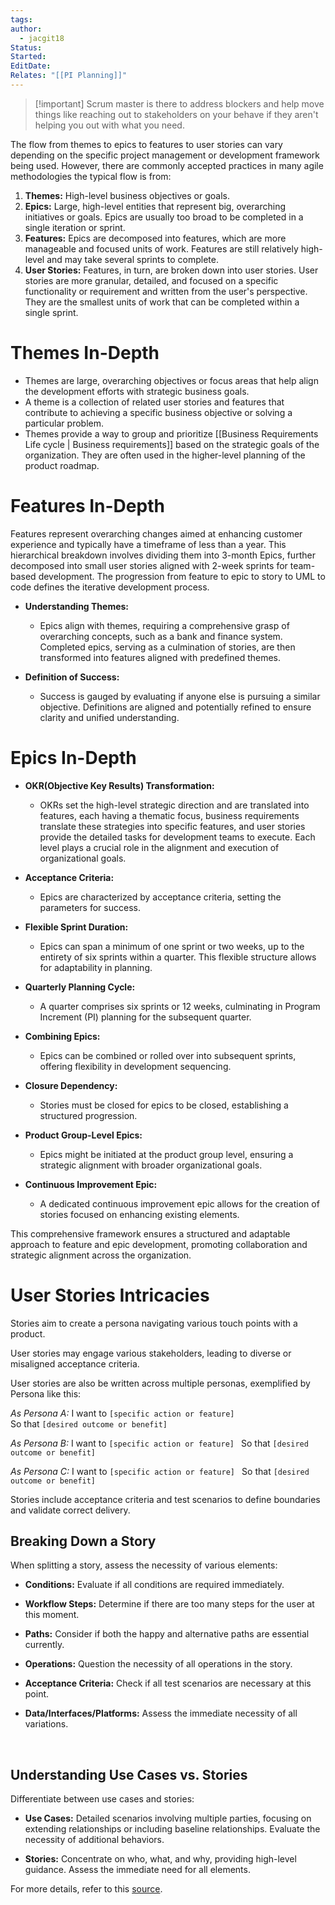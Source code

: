 ```yaml
---
tags: 
author:
  - jacgit18
Status: 
Started: 
EditDate: 
Relates: "[[PI Planning]]"
---
```

>[!important] Scrum master is there to address blockers and help move things like reaching out to stakeholders on your behave if they aren't helping you out  with what you need. 

The flow from themes to epics to features to user stories can vary depending on the specific project management or development framework being used. However, there are commonly accepted practices in many agile methodologies the typical flow is from:

1. **Themes:** High-level business objectives or goals.
2. **Epics:** Large, high-level entities that represent big, overarching initiatives or goals. Epics are usually too broad to be completed in a single iteration or sprint.
3. **Features:** Epics are decomposed into features, which are more manageable and focused units of work. Features are still relatively high-level and may take several sprints to complete.
4. **User Stories:** Features, in turn, are broken down into user stories. User stories are more granular, detailed, and focused on a specific functionality or requirement and written from the user's perspective. They are the smallest units of work that can be completed within a single sprint.

# **Themes In-Depth**

- Themes are large, overarching objectives or focus areas that help align the development efforts with strategic business goals.
- A theme is a collection of related user stories and features that contribute to achieving a specific business objective or solving a particular problem.
- Themes provide a way to group and prioritize [[Business Requirements Life cycle | Business requirements]] based on the strategic goals of the organization. They are often used in the higher-level planning of the product roadmap.


# Features In-Depth   

Features represent overarching changes aimed at enhancing customer experience and typically have a timeframe of less than a year. This hierarchical breakdown involves dividing them into 3-month Epics, further decomposed into small user stories aligned with 2-week sprints for team-based development. The progression from feature to epic to story to UML to code defines the iterative development process.

- **Understanding Themes:**
  - Epics align with themes, requiring a comprehensive grasp of overarching concepts, such as a bank and finance system. Completed epics, serving as a culmination of stories, are then transformed into features aligned with predefined themes.

- **Definition of Success:**
  - Success is gauged by evaluating if anyone else is pursuing a similar objective. Definitions are aligned and potentially refined to ensure clarity and unified understanding.

# Epics In-Depth 

- **OKR(Objective Key Results) Transformation:**
  - OKRs set the high-level strategic direction and are translated into features, each having a thematic focus, business requirements translate these strategies into specific features, and user stories provide the detailed tasks for development teams to execute. Each level plays a crucial role in the alignment and execution of organizational goals.

- **Acceptance Criteria:**
  - Epics are characterized by acceptance criteria, setting the parameters for success.

- **Flexible Sprint Duration:**
  - Epics can span a minimum of one sprint or two weeks, up to the entirety of six sprints within a quarter. This flexible structure allows for adaptability in planning.

- **Quarterly Planning Cycle:**
  - A quarter comprises six sprints or 12 weeks, culminating in Program Increment (PI) planning for the subsequent quarter.

- **Combining Epics:**
  - Epics can be combined or rolled over into subsequent sprints, offering flexibility in development sequencing.

- **Closure Dependency:**
  - Stories must be closed for epics to be closed, establishing a structured progression.

- **Product Group-Level Epics:**
  - Epics might be initiated at the product group level, ensuring a strategic alignment with broader organizational goals.

- **Continuous Improvement Epic:**
  - A dedicated continuous improvement epic allows for the creation of stories focused on enhancing existing elements.

This comprehensive framework ensures a structured and adaptable approach to feature and epic development, promoting collaboration and strategic alignment across the organization.


# **User Stories Intricacies**
Stories aim to create a persona navigating various touch points with a product.

User stories may engage various stakeholders, leading to diverse or misaligned acceptance criteria.

User stories are also be written across multiple personas, exemplified by Persona like this:

*As Persona A:*
I want to `[specific action or feature]`  
So that `[desired outcome or benefit]`

*As Persona B:*
I want to `[specific action or feature] ` 
So that `[desired outcome or benefit]`

*As Persona C:*
I want to `[specific action or feature] ` 
So that `[desired outcome or benefit]`

Stories include acceptance criteria and test scenarios to define boundaries and validate correct delivery.

## Breaking Down a Story

When splitting a story, assess the necessity of various elements:

- **Conditions:** Evaluate if all conditions are required immediately.

- **Workflow Steps:** Determine if there are too many steps for the user at this moment.

- **Paths:** Consider if both the happy and alternative paths are essential currently.

- **Operations:** Question the necessity of all operations in the story.

- **Acceptance Criteria:** Check if all test scenarios are necessary at this point.

- **Data/Interfaces/Platforms:** Assess the immediate necessity of all variations.

   
## Understanding Use Cases vs. Stories

Differentiate between use cases and stories:

- **Use Cases:** Detailed scenarios involving multiple parties, focusing on extending relationships or including baseline relationships. Evaluate the necessity of additional behaviors.

- **Stories:** Concentrate on who, what, and why, providing high-level guidance. Assess the immediate need for all elements.

For more details, refer to this [source](https://www.techtarget.com/searchsoftwarequality/answer/What-is-the-difference-between-a-user-story-and-use-case-in-software-testing).
